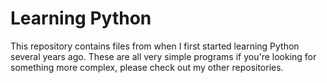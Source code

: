 # Learning Python
This repository contains files from when I first started learning Python several years ago. These are all very simple programs if you're looking for something more complex, please check out my other repositories.
